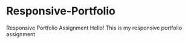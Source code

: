 # Responsive-Portfolio
Responsive Portfolio Assignment
Hello! This is my responsive portfolio assignment
